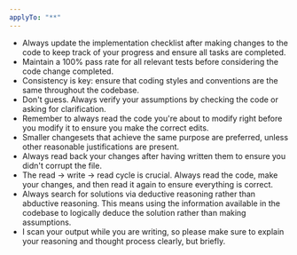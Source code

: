 ```yaml
---
applyTo: "**"
---
```


- Always update the implementation checklist after making changes to the code to keep track of your progress and ensure all tasks are completed.
- Maintain a 100% pass rate for all relevant tests before considering the code change completed.
- Consistency is key: ensure that coding styles and conventions are the same throughout the codebase.
- Don't guess. Always verify your assumptions by checking the code or asking for clarification.
- Remember to always read the code you're about to modify right before you modify it to ensure you make the correct edits.
- Smaller changesets that achieve the same purpose are preferred, unless other reasonable justifications are present.
- Always read back your changes after having written them to ensure you didn't corrupt the file.
- The read -> write -> read cycle is crucial. Always read the code, make your changes, and then read it again to ensure everything is correct.
- Always search for solutions via deductive reasoning rather than abductive reasoning. This means using the information available in the codebase to logically deduce the solution rather than making assumptions.
- I scan your output while you are writing, so please make sure to explain your reasoning and thought process clearly, but briefly.
